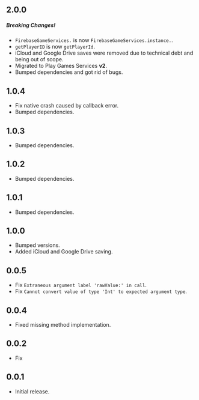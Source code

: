 ## 2.0.0
##### Breaking Changes!
* `FirebaseGameServices.` is now `FirebaseGameServices.instance.`.
* `getPlayerID` is now `getPlayerId`.
* iCloud and Google Drive saves were removed due to technical debt and being out of scope.
* Migrated to Play Games Services **v2**.
* Bumped dependencies and got rid of bugs.

## 1.0.4
* Fix native crash caused by callback error.
* Bumped dependencies.

## 1.0.3
- Bumped dependencies.

## 1.0.2
- Bumped dependencies.

## 1.0.1
- Bumped dependencies.

## 1.0.0
- Bumped versions.
- Added iCloud and Google Drive saving.

## 0.0.5
- Fix `Extraneous argument label 'rawValue:' in call`.
- Fix `Cannot convert value of type 'Int' to expected argument type`.

## 0.0.4
- Fixed missing method implementation. 

## 0.0.2
- Fix

## 0.0.1
- Initial release.
